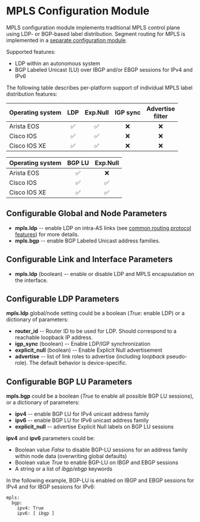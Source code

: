 # MPLS Configuration Module

MPLS configuration module implements traditional MPLS control plane using LDP- or BGP-based label distribution. Segment routing for MPLS is implemented in a [separate configuration module](sr-mpls.md).

Supported features:

* LDP within an autonomous system
* BGP Labeled Unicast (LU) over IBGP and/or EBGP sessions for IPv4 and IPv6
 
The following table describes per-platform support of individual MPLS label distribution features:

| Operating system  | LDP   | Exp.Null | IGP sync | Advertise<br>filter |
| ------------------| :---: | :------: | :--: | :--: |
| Arista EOS        |   ✅  |   ✅    |   ❌  |   ❌  |
| Cisco IOS         |   ✅  |   ✅    |   ❌  |   ❌  |
| Cisco IOS XE      |   ✅  |   ✅    |   ❌  |   ❌  |

| Operating system  | BGP LU | Exp.Null |
| ------------------| :----: | :------: |
| Arista EOS        |   ✅   |    ❌     |
| Cisco IOS         |   ✅   |    ✅    |
| Cisco IOS XE      |   ✅   |    ✅    |

## Configurable Global and Node Parameters

* **mpls.ldp** -- enable LDP on intra-AS links (see [common routing protocol features](routing.md)) for more details.
* **mpls.bgp** -- enable BGP Labeled Unicast address families.

## Configurable Link and Interface Parameters

* **mpls.ldp** (boolean) -- enable or disable LDP and MPLS encapsulation on the interface.

## Configurable LDP Parameters

**mpls.ldp** global/node setting could be a boolean (*True*: enable LDP) or a dictionary of parameters:

* **router_id** -- Router ID to be used for LDP. Should correspond to a reachable loopback IP address.
* **igp_sync** (boolean) -- Enable LDP/IGP synchronization
* **explicit_null** (boolean) -- Enable Explicit Null advertisement
* **advertise** -- list of link roles to advertise (including *loopback* pseudo-role). The default behavior is device-specific.

## Configurable BGP LU Parameters

**mpls.bgp** could be a boolean (*True* to enable all possible BGP LU sessions), or a dictionary of parameters:

* **ipv4** -- enable BGP LU for IPv4 unicast address family
* **ipv6** -- enable BGP LU for IPv6 unicast address family
* **explicit_null** -- advertise Explicit Null labels on BGP LU sessions

**ipv4** and **ipv6** parameters could be:

* Boolean value *False* to disable BGP-LU sessions for an address family within node data (overwriting global defaults)
* Boolean value *True* to enable BGP-LU on IBGP and EBGP sessions
* A string or a list of *ibgp/ebgp* keywords

In the following example, BGP-LU is enabled on IBGP and EBGP sessions for IPv4 and for IBGP sessions for IPv6:

```
mpls:
  bgp:
    ipv4: True
    ipv6: [ ibgp ]
```
